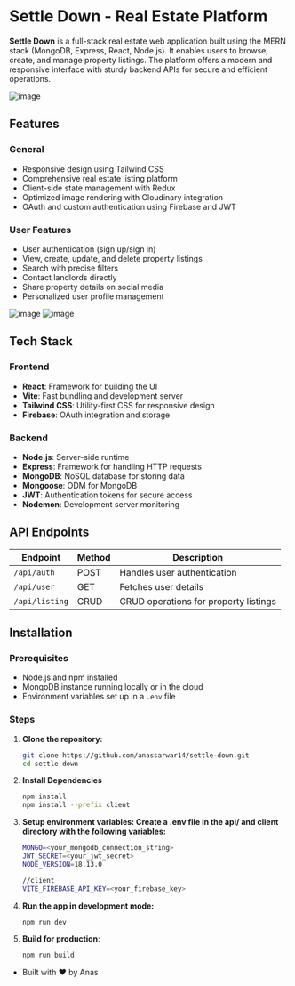 # Settle Down - Real Estate Platform  

**Settle Down** is a full-stack real estate web application built using the MERN stack (MongoDB, Express, React, Node.js). It enables users to browse, create, and manage property listings. The platform offers a modern and responsive interface with sturdy backend APIs for secure and efficient operations.  

![image](https://github.com/user-attachments/assets/216f1d17-6c8d-49e9-9074-3673823d22ac) 


## Features  

### General  
- Responsive design using Tailwind CSS  
- Comprehensive real estate listing platform  
- Client-side state management with Redux  
- Optimized image rendering with Cloudinary integration  
- OAuth and custom authentication using Firebase and JWT  

### User Features  
- User authentication (sign up/sign in)  
- View, create, update, and delete property listings
- Search with precise filters
- Contact landlords directly  
- Share property details on social media  
- Personalized user profile management 

![image](https://github.com/user-attachments/assets/c949b202-43c8-4e0a-9637-946de4c20dcb)
![image](https://github.com/user-attachments/assets/5bea7383-632b-47c3-bab9-fc453469ab49)

 
## Tech Stack  

### Frontend  
- **React**: Framework for building the UI  
- **Vite**: Fast bundling and development server  
- **Tailwind CSS**: Utility-first CSS for responsive design  
- **Firebase**: OAuth integration and storage  

### Backend  
- **Node.js**: Server-side runtime  
- **Express**: Framework for handling HTTP requests  
- **MongoDB**: NoSQL database for storing data  
- **Mongoose**: ODM for MongoDB  
- **JWT**: Authentication tokens for secure access  
- **Nodemon**: Development server monitoring  

## API Endpoints  

| **Endpoint**       | **Method** | **Description**                |  
|---------------------|------------|--------------------------------|  
| `/api/auth`         | POST       | Handles user authentication    |  
| `/api/user`         | GET        | Fetches user details           |  
| `/api/listing`      | CRUD       | CRUD operations for property listings |  


## Installation  

### Prerequisites  
- Node.js and npm installed  
- MongoDB instance running locally or in the cloud  
- Environment variables set up in a `.env` file  

### Steps  

1. **Clone the repository:**  
   ```bash
   git clone https://github.com/anassarwar14/settle-down.git
   cd settle-down
   
2. **Install Dependencies**
   ```bash
   npm install
   npm install --prefix client

3. **Setup environment variables: Create a .env file in the api/ and client directory with the following variables:**
   ```bash
   MONGO=<your_mongodb_connection_string>
   JWT_SECRET=<your_jwt_secret>
   NODE_VERSION=18.13.0
   
   //client
   VITE_FIREBASE_API_KEY=<your_firebase_key>

4. **Run the app in development mode:**

   ```bash
   npm run dev

5. **Build for production**:

   ```bash
   npm run build

- Built with ❤️ by Anas  
